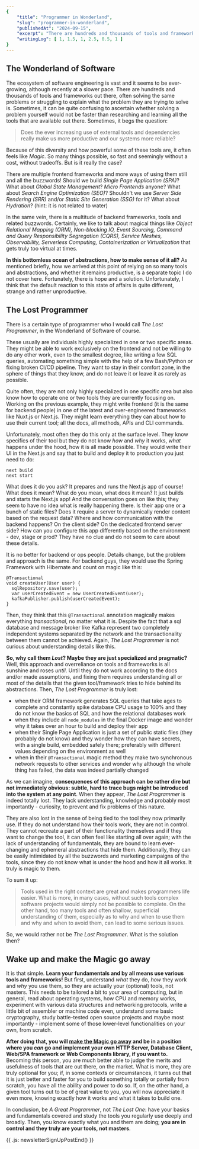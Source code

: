 ```yaml
---
{
    "title": "Programmer in Wonderland",
    "slug": "programmer-in-wonderland",
    "publishedAt": "2024-09-15",
    "excerpt": "There are hundreds and thousands of tools and frameworks out there, often solving the same problems or struggling to explain what the problem they are trying to solve is ... Because of this diversity and how powerful some of these tools are, it often feels like <em>Magic</em>. So many things possible, so fast and seemingly without a cost, without tradeoffs. But is it really the case?",
    "writingLog": [ 1, 1.5, 1, 2.5, 0.5, 1 ]
}
---
```


## The Wonderland of Software

The ecosystem of software engineering is vast and it seems to be ever-growing, although recently at a slower pace. There are hundreds and thousands of tools and frameworks out there, often solving the same problems or struggling to explain what the problem they are trying to solve is. Sometimes, it can be quite confusing to ascertain whether solving a problem yourself would not be faster than researching and learning all the tools that are available out there. Sometimes, it begs the question:
> Does the ever increasing use of external tools and dependencies really make us more productive and our systems more reliable?

Because of this diversity and how powerful some of these tools are, it often feels like *Magic*. So many things possible, so fast and seemingly without a cost, without tradeoffs. But is it really the case?

There are multiple frontend frameworks and more ways of using them still and all the buzzwords! Should we build *Single Page Application (SPA)*? What about *Global State Management*? *Micro Frontends* anyone? What about *Search Engine Optimization (SEO)*? Shouldn't we use *Server Side Rendering (SRR)* and/or *Static Site Generation (SSG)* for it? What about *Hydration*? (hint: it is not related to water)

In the same vein, there is a multitude of backend frameworks, tools and related buzzwords. Certainly, we like to talk about magical things like *Object Relational Mapping (ORM), Non-blocking IO, Event Sourcing, Command and Query Responsibility Segregation (CQRS), Service Meshes, Observability, Serverless Computing, Containerization or Virtualization* that gets truly too virtual at times.

**In this bottomless ocean of abstractions, how to make sense of it all?** As mentioned briefly, how we arrived at this point of relying on so many tools and abstractions, and whether it remains productive, is a separate topic I do not cover here. Fortunately, there is hope and a solution. Unfortunately, I think that the default reaction to this state of affairs is quite different, strange and rather unproductive.

## The Lost Programmer

There is a certain type of programmer who I would call *The Lost Programmer*, in the Wonderland of Software of course.

These usually are individuals highly specialized in one or two specific areas. They might be able to work exclusively on the frontend and not be willing to do any other work, even to the smallest degree, like writing a few SQL queries, automating something simple with the help of a few Bash/Python or fixing broken CI/CD pipeline. They want to stay in their comfort zone, in the sphere of things that they know, and do not leave it or leave it as rarely as possible.

Quite often, they are not only highly specialized in one specific area but also know how to operate one or two tools they are currently focusing on. Working on the previous example, they might write frontend (it is the same for backend people) in one of the latest and over-engineered frameworks like Nuxt.js or Next.js. They might learn everything they can about how to use their current tool; all the docs, all methods, APIs and CLI commands.

Unfortunately, most often they do this only at the surface level. They know specifics of their tool but they do not know *how* and *why* it works, *what* happens under the hood, how it is all made possible. They would write their UI in the Next.js and say that to build and deploy it to production you just need to do:
```
next build
next start
```
What does it do you ask? It prepares and runs the Next.js app of course! What does it mean? What do you mean, what does it mean? It just builds and starts the Next.js app! And the conversation goes on like this; they seem to have no idea what is really happening there. Is their app one or a bunch of static files? Does it require a server to dynamically render content based on the request data? Where and how communication with the backend happens? On the client side? On the dedicated frontend server side? How can you configure this app differently based on the environment - dev, stage or prod? They have no clue and do not seem to care about these details.

It is no better for backend or ops people. Details change, but the problem and approach is the same.
For backend guys, they would use the Spring Framework with Hibernate and count on magic like this:
```
@Transactional
void createUser(User user) {
  sqlRepository.save(user);
  var userCreatedEvent = new UserCreatedEvent(user);
  kafkaPublisher.publish(userCreatedEvent);
}
```
Then, they think that this `@Transactional` annotation magically makes everything *transactional*, no matter what it is. Despite the fact that a sql database and message broker like Kafka represent two completely independent systems separated by the network and the transactionality between them cannot be achieved. Again, *The Lost Programmer* is not curious about understanding details like this.

**So, why call them *Lost*? Maybe they are just specialized and pragmatic?** Well, this approach and overreliance on tools and frameworks is all sunshine and roses *until*. Until they do not work according to the docs and/or made assumptions, and fixing them requires understanding all or most of the details that the given tool/framework tries to hide behind its abstractions. Then, *The Lost Programmer* is truly lost: 
* when their ORM framework generates SQL queries that take ages to complete and constantly spike database CPU usage to 100% and they do not know the basics of SQL and how the relational databases work
* when they include all `node_modules` in the final Docker image and wonder why it takes over an hour to build and deploy their app
* when their Single Page Application is just a set of public static files (they probably do not know) and they wonder how they can have secrets, with a single build, embedded safely there; preferably with different values depending on the environment as well
* when in their `@Transactional` magic method they make two synchronous network requests to other services and wonder why although the whole thing has failed, the data was indeed partially changed

As we can imagine, **consequences of this approach can be rather dire but not immediately obvious: subtle, hard to trace bugs might be introduced into the system at any point**. When they appear, *The Lost Programmer* is indeed totally lost. They lack understanding, knowledge and probably most importantly - curiosity, to prevent and fix problems of this nature.

They are also lost in the sense of being tied to the tool they now primarily use. If they do not understand how their tools work, they are not in control. They cannot recreate a part of their functionality themselves and if they want to change the tool, it can often feel like starting all over again; with the lack of understanding of fundamentals, they are bound to learn ever-changing and ephemeral abstractions that hide them. Additionally, they can be easily intimidated by all the buzzwords and marketing campaigns of the tools, since they do not know what is under the hood and how it all works. It truly is magic to them.

To sum it up:
> Tools used in the right context are great and makes programmers life easier. What is more, in many cases, without such tools complex software projects would simply not be possible to complete. On the other hand, too many tools and often shallow, superficial understanding of them, especially as to why and when to use them and why and when to avoid them, can lead to some serious issues.

So, we would rather not be *The Lost Programmer*. What is the solution then?

## Wake up and make the Magic go away

It is that simple. **Learn your fundamentals and by all means use various tools and frameworks!** But first, understand *what* they do, *how* they work and *why* you use them, so they are actually your (optional) tools, not masters. This needs to be tailored a bit to your area of computing, but in general, read about operating systems, how CPU and memory works, experiment with various data structures and networking protocols, write a little bit of assembler or machine code even, understand some basic cryptography, study battle-tested open source projects and maybe most importantly - implement some of those lower-level functionalities on your own, from scratch.

**After doing that, you will [make the Magic go away](https://blog.cleancoder.com/uncle-bob/2015/08/06/LetTheMagicDie.html) and be in a position where you *can* go and implement your own HTTP Server, Database Client, Web/SPA framework or Web Components library, if you want to.** Becoming this person, you are much better able to judge the merits and usefulness of tools that are out there, on the market. What is more, they are truly optional for you; if, in some contexts or circumstances, it turns out that it is just better and faster for you to build something totally or partially from scratch, you have all the ability and power to do so. If, on the other hand, a given tool turns out to be of great value to you, you will now appreciate it even more, knowing exactly how it works and what it takes to build one.

In conclusion, be *A Great Programmer*, not *The Lost One*: have your basics and fundamentals covered and study the tools you regularly use deeply and broadly. Then, you know exactly what you and them are doing; **you are in control and they truly are your tools, not masters**.

<div id="post-extras">
{{ .js: newsletterSignUpPostEnd() }}
</div>